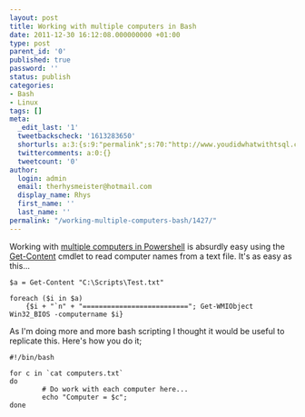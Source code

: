 ```yaml
---
layout: post
title: Working with multiple computers in Bash
date: 2011-12-30 16:12:08.000000000 +01:00
type: post
parent_id: '0'
published: true
password: ''
status: publish
categories:
- Bash
- Linux
tags: []
meta:
  _edit_last: '1'
  tweetbackscheck: '1613283650'
  shorturls: a:3:{s:9:"permalink";s:70:"http://www.youdidwhatwithtsql.com/working-multiple-computers-bash/1427";s:7:"tinyurl";s:26:"http://tinyurl.com/bwbjbaq";s:4:"isgd";s:19:"http://is.gd/9AbfEF";}
  twittercomments: a:0:{}
  tweetcount: '0'
author:
  login: admin
  email: therhysmeister@hotmail.com
  display_name: Rhys
  first_name: ''
  last_name: ''
permalink: "/working-multiple-computers-bash/1427/"
---
```

Working with [multiple computers in Powershell](http://technet.microsoft.com/en-us/library/ff730959.aspx)&nbsp;is absurdly easy using the [Get-Content](http://technet.microsoft.com/en-us/library/ee176843.aspx "Windows Powershell Get-Content cmdlet") cmdlet to read computer names from a text file. It's as easy as this...

```
$a = Get-Content "C:\Scripts\Test.txt"

foreach ($i in $a)
    {$i + "`n" + "=========================="; Get-WMIObject Win32_BIOS -computername $i}
```

As I'm doing more and more bash scripting I thought it would be useful to replicate this. Here's how you do it;

```
#!/bin/bash

for c in `cat computers.txt`
do
        # Do work with each computer here...
        echo "Computer = $c";
done
```
